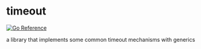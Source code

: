 # timeout

[![Go Reference](https://pkg.go.dev/badge/github.com/Manbeardo/timeout.svg)](https://pkg.go.dev/github.com/Manbeardo/timeout)

a library that implements some common timeout mechanisms with generics
